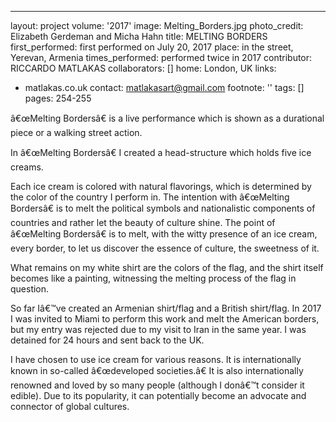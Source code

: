 ---
layout: project
volume: '2017'
image: Melting_Borders.jpg
photo_credit: Elizabeth Gerdeman and Micha Hahn
title: MELTING BORDERS
first_performed: first performed on July 20, 2017
place: in the street, Yerevan, Armenia
times_performed: performed twice in 2017
contributor: RICCARDO MATLAKAS
collaborators: []
home: London, UK
links:
- matlakas.co.uk
contact: matlakasart@gmail.com
footnote: ''
tags: []
pages: 254-255



â€œMelting Bordersâ€ is a live performance which is shown as a durational piece or a walking street action.

In â€œMelting Bordersâ€ I created a head-structure which holds five ice creams.

Each ice cream is colored with natural flavorings, which is determined by the color of the country I perform in. The intention with â€œMelting Bordersâ€ is to melt the political symbols and nationalistic components of countries and rather let the beauty of culture shine. The point of â€œMelting Bordersâ€ is to melt, with the witty presence of an ice cream, every border, to let us discover the essence of culture, the sweetness of it.

What remains on my white shirt are the colors of the flag, and the shirt itself becomes like a painting, witnessing the melting process of the flag in question.

So far Iâ€™ve created an Armenian shirt/flag and a British shirt/flag. In 2017 I was invited to Miami to perform this work and melt the American borders, but my entry was rejected due to my visit to Iran in the same year. I was detained for 24 hours and sent back to the UK.

I have chosen to use ice cream for various reasons. It is internationally known in so-called â€œdeveloped societies.â€ It is also internationally renowned and loved by so many people (although I donâ€™t consider it edible). Due to its popularity, it can potentially become an advocate and connector of global cultures.
